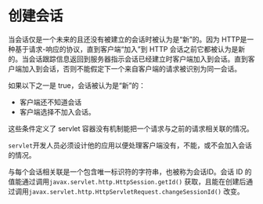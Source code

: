 创建会话
====

当会话仅是一个未来的且还没有被建立的会话时被认为是“新”的。因为 HTTP是一种基于请求-响应的协议，直到客户端“加入”到 HTTP 会话之前它都被认为是新的。当会话跟踪信息返回到服务器指示会话已经建立时客户端加入到会话。直到客户端加入到会话，否则不能假定下一个来自客户端的请求被识别为同一会话。

如果以下之一是 true，会话被认为是“新”的：

* 客户端还不知道会话
* 客户端选择不加入会话。

这些条件定义了 servlet 容器没有机制能把一个请求与之前的请求相关联的情况。

`servlet`开发人员必须设计他的应用以便处理客户端没有，不能，或不会加入会话的情况。

与每个会话相关联是一个包含唯一标识符的字符串，也被称为会话ID。会话 ID 的值能通过调用`javax.servlet.http.HttpSession.getId()` 获取，且能在创建后通过调用`javax.servlet.http.HttpServletRequest.changeSessionId()` 改变。
